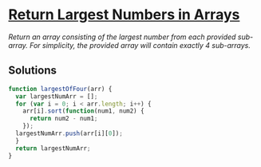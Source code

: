 # [Return Largest Numbers in Arrays](http://www.freecodecamp.com/challenges/return-largest-numbers-in-arrays)

*Return an array consisting of the largest number from each provided sub-array. For simplicity, the provided array will contain exactly 4 sub-arrays.*

## Solutions

```javascript
function largestOfFour(arr) {
  var largestNumArr = [];
  for (var i = 0; i < arr.length; i++) {
    arr[i].sort(function(num1, num2) {
      return num2 - num1;
    });
  largestNumArr.push(arr[i][0]);
  }
  return largestNumArr;
}

```

